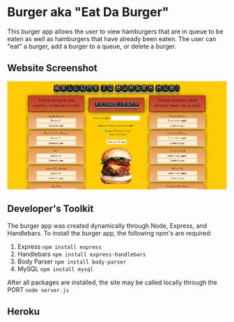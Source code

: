 # Burger aka "Eat Da Burger"
This burger app allows the user to view hamburgers that are in queue to be eaten as well as hamburgers that have already been eaten. The user can "eat" a burger, add a burger to a queue, or delete a burger.

## Website Screenshot
![screenshot](/public/images/screenshot-burger.png)

## Developer's Toolkit
The burger app was created dynamically through Node, Express, and Handlebars.  To install the burger app, the following npm's are required:
1. Express `npm install express`
2. Handlebars `npm install express-handlebars`
3. Body Parser `npm install body-parser`
4. MySQL `npm install mysql`

After all packages are installed, the site may be called locally through the PORT `node server.js`

## Heroku
